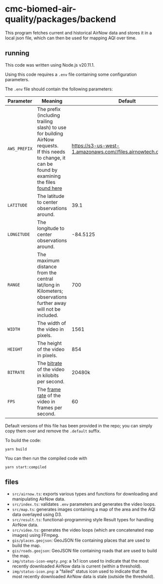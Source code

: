 # cmc-biomed-air-quality/packages/backend

This program fetches current and historical AirNow data and stores it in a local json file, which can then be
used for mapping AQI over time.

## running

This code was written using Node.js v20.11.1.

Using this code requires a `.env` file containing some configuration
parameters.

The `.env` file should contain the following parameters:

| Parameter | Meaning | Default |
| --- | --- | --- |
| `AWS_PREFIX` | The prefix (including trailing slash) to use for building AirNow requests.<br>If this needs to change, it can be found by examining the files [found here](https://files.airnowtech.org/?prefix=airnow/today/) | https://s3-us-west-1.amazonaws.com//files.airnowtech.org/airnow/ |
| `LATITUDE` | The latitude to center observations around. | 39.1 |
| `LONGITUDE` | The longitude to center observations around. | -84.5125 |
| `RANGE` | The maximum distance from the central lat/long in Kilometers; observations further away will not be included. | 700 |
| `WIDTH` | The width of the video in pixels. | 1561 |
| `HEIGHT` | The height of the video in pixels. | 854 |
| `BITRATE` | The [bitrate](https://ffmpeg.org/ffmpeg-codecs.html#Options-36) of the video in kilobits per second. | 20480k |
| `FPS` | The [frame rate](https://trac.ffmpeg.org/wiki/ChangingFrameRate) of the video in frames per second. | 60 |

Default versions of this file has been provided in the repo; you can simply copy them over and remove the `.default` suffix.

To build the code:

```
yarn build
```

You can then run the compiled code with

```
yarn start:compiled
```

## files

- `src/airnow.ts`: exports various types and functions for downloading and manipulating AirNow data.
- `src/index.ts`: validates `.env` parameters and generates the video loops.
- `src/map.ts`: generates images containing a map of the area and the AQI data overlayed using D3.
- `src/result.ts`: functional-programming style Result types for handling AirNow data.
- `src/video.ts`: generates the video loops (which are concatenated map images) using FFmpeg.
- `gis/places.geojson`: GeoJSON file containing places that are used to build the map.
- `gis/roads.geojson`: GeoJSON file containing roads that are used to build the map.
- `img/status-icon-empty.png`: a 1x1 icon used to indicate that the most recently downloaded AirNow data is current (within a threshold).
- `img/status-icon.png`: a "failed" status icon used to indicate that the most recently downloaded AirNow data is stale (outside the threshold).
